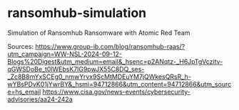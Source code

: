 # ransomhub-simulation
Simulation of Ransomhub Ransomware with Atomic Red Team


Sources:
https://www.group-ib.com/blog/ransomhub-raas/?utm_campaign=WW-NSL-2024-09-12-Blogs%20Digest&utm_medium=email&_hsenc=p2ANqtz-_H6JpTgVczitv-qGWSDoBe_t0lWEbsK7lG9pwJX55C8DQ_ses-_Zc8B8mYxSCEg0_nmwYrvx9ScMtMDEuYM7jQWkesQRsR_h-wYBsPDvK01jYwrBY&_hsmi=94712866&utm_content=94712866&utm_source=hs_email
https://www.cisa.gov/news-events/cybersecurity-advisories/aa24-242a
